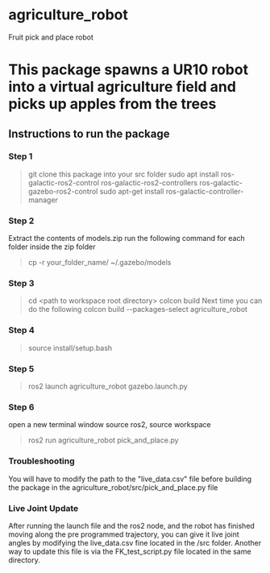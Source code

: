 # agriculture_robot
Fruit pick and place robot

# This package spawns a UR10 robot into a virtual agriculture field and picks up apples from the trees
## Instructions to run the package

### Step 1
>git clone this package into your src folder 
>sudo apt install ros-galactic-ros2-control ros-galactic-ros2-controllers ros-galactic-gazebo-ros2-control
>sudo apt-get install ros-galactic-controller-manager

### Step 2
Extract the contents of models.zip 
run the following command for each folder inside the zip folder
> cp -r your_folder_name/ ~/.gazebo/models

### Step 3
>cd \<path to workspace root directory\>
>colcon build
Next time you can do the following
>colcon build --packages-select agriculture_robot

### Step 4
>source install/setup.bash

### Step 5
>ros2 launch agriculture_robot gazebo.launch.py

### Step 6
open a new terminal window source ros2, source workspace
>ros2 run agriculture_robot pick_and_place.py

### Troubleshooting
You will have to modify the path to the "live_data.csv" file before building the package in the agriculture_robot/src/pick_and_place.py file 

### Live Joint Update
After running the launch file and the ros2 node, and the robot has finished moving along the pre programmed trajectory, you can give it live joint angles by modifying the live_data.csv fine located in the /src folder. Another way to update this file is via the FK_test_script.py file located in the same directory. 



